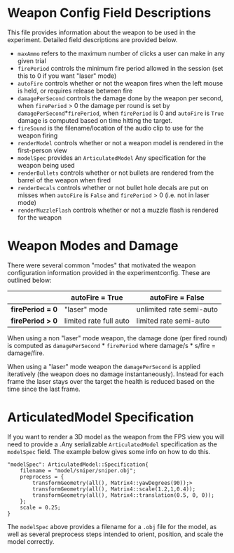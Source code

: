 # Weapon Config Field Descriptions

This file provides information about the weapon to be used in the experiment. Detailed field descriptions are provided below.

* `maxAmmo` refers to the maximum number of clicks a user can make in any given trial
* `firePeriod` controls the minimum fire period allowed in the session (set this to 0 if you want "laser" mode)
* `autoFire` controls whether or not the weapon fires when the left mouse is held, or requires release between fire
* `damagePerSecond` controls the damage done by the weapon per second, when `firePeriod` > 0 the damage per round is set by `damagePerSecond`*`firePeriod`, when `firePeriod` is 0 and `autoFire` is `True` damage is computed based on time hitting the target.
* `fireSound` is the filename/location of the audio clip to use for the weapon firing
* `renderModel` controls whether or not a weapon model is rendered in the first-person view
* `modelSpec` provides an `ArticulatedModel` Any specification for the weapon being used
* `renderBullets` controls whether or not bullets are rendered from the barrel of the weapon when fired
* `renderDecals` controls whether or not bullet hole decals are put on misses when `autoFire` is `False` and `firePeriod` > 0 (i.e. not in laser mode)
* `renderMuzzleFlash` controls whether or not a muzzle flash is rendered for the weapon
 
# Weapon Modes and Damage
There were several common "modes" that motivated the weapon configuration information provided in the experimentconfig. These are outlined below:

|  | autoFire = True | autoFire = False |
|-----------------|------------------------|--------------------------|
| **firePeriod = 0** | "laser" mode | unlimited rate semi-auto |
| **firePeriod > 0** | limited rate full auto | limited rate semi-auto |

When using a non "laser" mode weapon, the damage done (per fired round) is computed as `damagePerSecond` * `firePeriod` where damage/s * s/fire = damage/fire.

When using a "laser" mode weapon the `damagePerSecond` is applied iteratively (the weapon does no damage instantaneously). Instead for each frame the laser stays over the target the health is reduced based on the time since the last frame.

# ArticulatedModel Specification
If you want to render a 3D model as the weapon from the FPS view you will need to provide a .Any serializable `ArticulatedModel` specification as the `modelSpec` field. The example below gives some info on how to do this.

    "modelSpec": ArticulatedModel::Specification{
        filename = "model/sniper/sniper.obj";
        preprocess = {
            transformGeometry(all(), Matrix4::yawDegrees(90));>
            transformGeometry(all(), Matrix4::scale(1.2,1,0.4));
            transformGeometry(all(), Matrix4::translation(0.5, 0, 0));
        };
        scale = 0.25;
    }

The `modelSpec` above provides a filename for a `.obj` file for the model, as well as several preprocess steps intended to orient, position, and scale the model correctly.